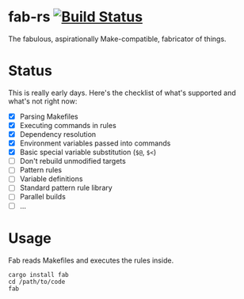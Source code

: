 # fab-rs [![Build Status](https://travis-ci.org/michaelmelanson/fab-rs.svg?branch=master)](https://travis-ci.org/michaelmelanson/fab-rs)
The fabulous, aspirationally Make-compatible, fabricator of things.

# Status
This is really early days. Here's the checklist of what's supported and what's not right now:

- [x] Parsing Makefiles
- [x] Executing commands in rules
- [x] Dependency resolution
- [x] Environment variables passed into commands
- [x] Basic special variable substitution (`$@`, `$<`)
- [ ] Don't rebuild unmodified targets
- [ ] Pattern rules
- [ ] Variable definitions
- [ ] Standard pattern rule library
- [ ] Parallel builds
- [ ] ...

# Usage

Fab reads Makefiles and executes the rules inside.

```
cargo install fab
cd /path/to/code
fab
```
